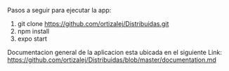 Pasos a seguir para ejecutar la app:

1) git  clone https://github.com/ortizalej/Distribuidas.git
2) npm install 
3) expo start


Documentacion general de la aplicacion esta ubicada en el siguiente Link: https://github.com/ortizalej/Distribuidas/blob/master/documentation.md
